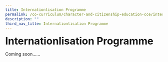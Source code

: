 ```yaml
---
title: Internationlisation Programme
permalink: /co-curriculum/character-and-citizenship-education-cce/internationlisation-programme/
description: ""
third_nav_title: Internationlisation Programme
---
```



**<font size=6>Internationlisation Programme</font>**<br>

Coming soon......